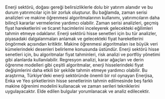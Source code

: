 Enerji sektörü, doğası gereği belirsizliklerle dolu bir yatırım alanıdır ve bu durum yatırımcılar için bir zorluk oluşturur. Bu bağlamda, zaman serisi analizleri ve makine öğrenmesi algoritmalarının kullanımı, yatırımcıların daha bilinçli kararlar vermelerine yardımcı olabilir. Zaman serisi analizleri, geçmiş fiyat hareketlerini ve ticaret hacimlerini inceleyerek gelecekteki eğilimleri tahmin etmeye odaklanır. Enerji sektörü hisse senetleri için bu tür analizler, piyasadaki dalgalanmaları anlamak ve gelecekteki fiyat hareketlerini öngörmek açısından kritiktir. Makine öğrenmesi algoritmaları ise büyük veri kümelerindeki desenleri belirleme konusunda üstündür. Enerji sektörü hisse senetleri için, bu algoritmalar fiyat tahminleri, risk analizi ve portföy yönetimi gibi alanlarda kullanılabilir. Regresyon analizi, karar ağaçları ve derin öğrenme modelleri gibi çeşitli algoritmalar, enerji hisselerindeki fiyat değişimlerini daha etkili bir şekilde tahmin etmeye yardımcı olabilir. Bu araştırma, Türkiye'deki enerji sektöründe önemli bir rol oynayan Enerjisa, Enka ve Yeo şirketlerinin hisse senetlerinin tahmin edilmesinde beş farklı makine öğrenimi modelini kullanacak ve zaman serileri tekniklerini uygulayacaktır. Elde edilen bulgular yorumlanacak ve analiz edilecektir.
